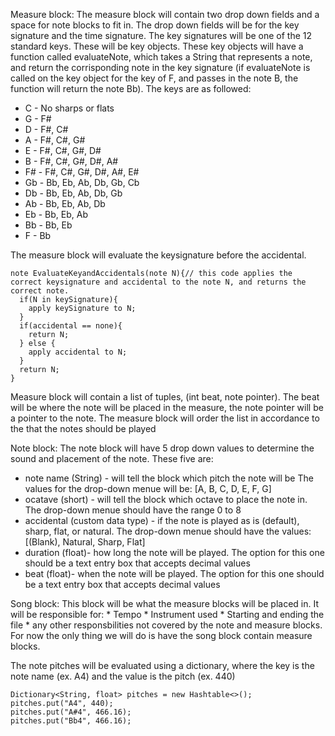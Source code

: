 Measure block: The measure block will contain two drop down fields and a space for note blocks to fit in. The drop down fields will be for the key signature and the time signature. The key signatures will be one of the 12 standard keys. These will be key objects. These key objects will have a function called evaluateNote, which takes a String that represents a note, and return the corrisponding note in the key signature (if evaluateNote is called on the key object for the key of F, and passes in the note B, the function will return the note Bb).
The keys are as followed:
* C - No sharps or flats
* G - F#
* D - F#, C#
* A - F#, C#, G#
* E - F#, C#, G#, D#
* B - F#, C#, G#, D#, A#
* F# - F#, C#, G#, D#, A#, E#
* Gb - Bb, Eb, Ab, Db, Gb, Cb
* Db - Bb, Eb, Ab, Db, Gb
* Ab - Bb, Eb, Ab, Db
* Eb - Bb, Eb, Ab
* Bb - Bb, Eb
* F - Bb

The measure block will evaluate the keysignature before the accidental. 

```
note EvaluateKeyandAccidentals(note N){// this code applies the correct keysignature and accidental to the note N, and returns the correct note.
  if(N in keySignature){
    apply keySignature to N;
  }
  if(accidental == none){
    return N;
  } else {
    apply accidental to N;
  }
  return N;
}
```
Measure block will contain a list of tuples, (int beat, note pointer). The beat will be where the note will be placed in the measure, the note pointer will be a pointer to the note.
The measure block will order the list in accordance to the that the notes should be played

Note block: The note block will have 5 drop down values to determine the sound and placement of the note. These five are: 
* note name (String) - will tell the block which pitch the note will be The values for the drop-down menue will be: [A, B, C, D, E, F, G]
* ocatave (short) - will tell the block which octave to place the note in. The drop-down menue should have the range 0 to 8
* accidental (custom data type) - if the note is played as is (default), sharp, flat, or natural. The drop-down menue should have the values: [(Blank), Natural, Sharp, Flat]
* duration (float)- how long the note will be played. The option for this one should be a text entry box that accepts decimal values
* beat (float)- when the note will be played. The option for this one should be a text entry box that accepts decimal values

Song block: This block will be what the measure blocks will be placed in. It will be responsible for: * Tempo * Instrument used * Starting and ending the file * any other responsbilities not covered by the note and measure blocks. For now the only thing we will do is have the song block contain measure blocks.




The note pitches will be evaluated using a dictionary, where the key is the note name (ex. A4) and the value is the pitch (ex. 440)

```
Dictionary<String, float> pitches = new Hashtable<>();
pitches.put("A4", 440);
pitches.put("A#4", 466.16);
pitches.put("Bb4", 466.16);
```
